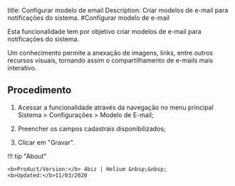 title: Configurar modelo de email
Description: Criar modelos de e-mail para notificações do sistema.
#Configurar modelo de e-mail

Esta funcionalidade tem por objetivo criar modelos de e-mail para notificações
do sistema.

Um conhecimento permite a anexação de imagens, links, entre outros recursos
visuais, tornando assim o compartilhamento de e-mails mais interativo.

Procedimento
----------------

1.  Acessar a funcionalidade através da navegação no menu principal Sistema \>
    Configurações \> Modelo de E-mail;

2.  Preencher os campos cadastrais disponibilizados;

3.  Clicar em "Gravar".


!!! tip "About"

    <b>Product/Version:</b> 4biz | Helium &nbsp;&nbsp;
    <b>Updated:</b>11/03/2020
